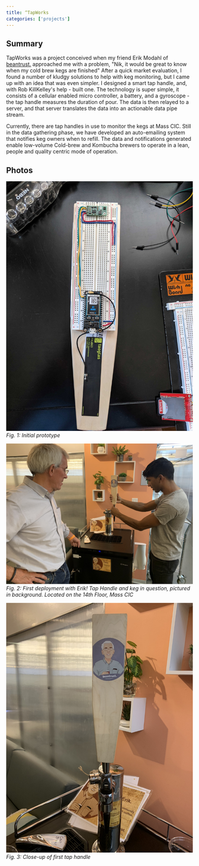 ```yaml
---
title: ^TapWorks
categories: ['projects']
---
```

## Summary

TapWorks was a project conceived when my friend Erik Modahl of [beantrust.](https://beantrustcoffee.com/) approached me with a problem, "Nik, it would be great to know when my cold brew kegs are finished" After a quick market evaluation, I found a number of kludgy solutions to help with keg monitoring, but I came up with an idea that was even simpler. I designed a smart tap handle, and, with Rob KillKelley's help - built one. The technology is super simple, it consists of a cellular enabled micro controller, a battery, and a gyroscope - the tap handle measures the duration of pour. The data is then relayed to a server, and that server translates the data into an actionable data pipe stream.

Currently, there are tap handles in use to monitor the kegs at Mass CIC. Still in the data gathering phase, we have developed an auto-emailing system that notifies keg owners when to refill. The data and notifications generated enable low-volume Cold-brew and Kombucha brewers to operate in a lean, people and quality centric mode of operation.

## Photos
![](prototype.jpeg)
*Fig. 1: Initial prototype*

![](IMG_3957.JPEG)
*Fig. 2: First deployment with Erik! Tap Handle and keg in question, pictured in background. Located on the 14th Floor, Mass CIC*

![](IMG_3960.JPEG)
*Fig. 3: Close-up of first tap handle*
